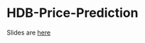 # HDB-Price-Prediction
Slides are [here](https://docs.google.com/presentation/d/1HFxt_fcyKHO-GdH7W6ifuvpKSbRx1lfITJHMhIYzXyg/edit?usp=sharing)
